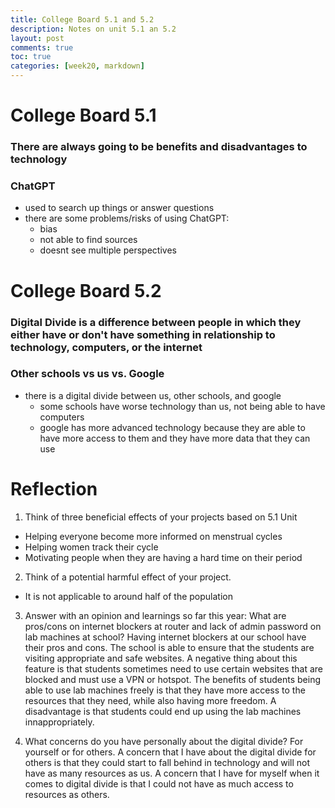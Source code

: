 ```yaml
---
title: College Board 5.1 and 5.2
description: Notes on unit 5.1 an 5.2
layout: post
comments: true
toc: true
categories: [week20, markdown]
---
```

# College Board 5.1

### There are always going to be benefits and disadvantages to technology

### ChatGPT
- used to search up things or answer questions
- there are some problems/risks of using ChatGPT:
    - bias
    - not able to find sources
    - doesnt see multiple perspectives

# College Board 5.2

### Digital Divide is a difference between people in which they either have or don't have something in relationship to technology, computers, or the internet

### Other schools vs us vs. Google
- there is a digital divide between us, other schools, and google
    - some schools have worse technology than us, not being able to have computers
    - google has more advanced technology because they are able to have more access to them and they have more data that they can use

# Reflection
1. Think of three beneficial effects of your projects based on 5.1 Unit
- Helping everyone become more informed on menstrual cycles
- Helping women track their cycle
- Motivating people when they are having a hard time on their period

2. Think of a potential harmful effect of your project.
- It is not applicable to around half of the population

3. Answer with an opinion and learnings so far this year:  What are pros/cons on internet blockers at router and lack of admin password on lab machines at school?
Having internet blockers at our school have their pros and cons. The school is able to ensure that the students are visiting appropriate and safe websites. A negative thing about this feature is that students sometimes need to use certain websites that are blocked and must use a VPN or hotspot. The benefits of students being able to use lab machines freely is that they have more access to the resources that they need, while also having more freedom. A disadvantage is that students could end up using the lab machines innappropriately.

4. What concerns do you have personally about the digital divide?  For yourself or for others.
A concern that I have about the digital divide for others is that they could start to fall behind in technology and will not have as many resources as us. A concern that I have for myself when it comes to digital divide is that I could not have as much access to resources as others.
